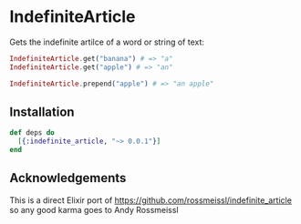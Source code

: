# IndefiniteArticle

Gets the indefinite artilce of a word or string of text:

```elixir
IndefiniteArticle.get("banana") # => "a"
IndefiniteArticle.get("apple") # => "an"

IndefiniteArticle.prepend("apple") # => "an apple"
```

## Installation

```elixir
def deps do
  [{:indefinite_article, "~> 0.0.1"}]
end
```

## Acknowledgements

This is a direct Elixir port of https://github.com/rossmeissl/indefinite_article
so any good karma goes to Andy Rossmeissl
